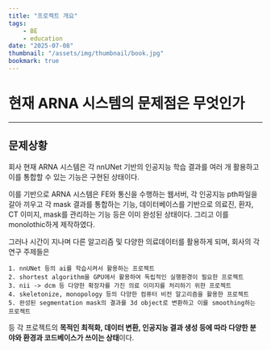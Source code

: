 ```yaml
---
title: "프로젝트 개요"
tags:
    - BE
    - education
date: "2025-07-08"
thumbnail: "/assets/img/thumbnail/book.jpg"
bookmark: true
---
```


# 현재 ARNA 시스템의 문제점은 무엇인가
---

## 문제상황
회사 현재 ARNA 시스템은 각 nnUNet 기반의 인공지능 학습 결과를 여러 개 활용하고 이를 통합할 수 있는 기능은 구현된 상태이다.

이를 기반으로 ARNA 시스템은 FE와 통신을 수행하는 웹서버, 각 인공지능 pth파일을 갈아 끼우고 각 mask 결과를 통합하는 기능,
데이터베이스를 기반으로 의료진, 환자, CT 이미지, mask를 관리하는 기능 등은 이미 완성된 상태이다. 그리고 이를 monolothic하게 제작하였다.

그러나 시간이 지나며 다른 알고리즘 및 다양한 의료데이터를 활용하게 되며, 회사의 각 연구 주제들은

    1. nnUNet 등의 ai를 학습시켜서 활용하는 프로젝트
    2. shortest algorithm을 GPU에서 활용하여 독립적인 실행환경이 필요한 프로젝트
    3. nii -> dcm 등 다양한 확장자를 가진 의료 이미지를 처리하기 위한 프로젝트
    4. skeletonize, monopology 등의 다양한 컴퓨터 비전 알고리즘을 활용한 프로젝트
    5. 완성된 segmentation mask의 결과를 3d object로 변환하고 이를 smoothing하는 프로젝트
   
등 각 프로젝트의 **목적인 최적화, 데이터 변환, 인공지능 결과 생성 등에 따라 다양한 분야와 환경과 코드베이스가 쓰이는 상태**이다.


